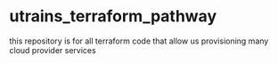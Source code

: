 # utrains_terraform_pathway
this repository is for all terraform code that allow us provisioning many cloud provider services
